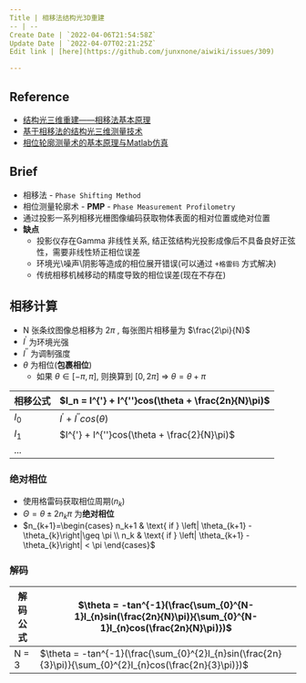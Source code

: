 ```yaml
---
Title | 相移法结构光3D重建
-- | --
Create Date | `2022-04-06T21:54:58Z`
Update Date | `2022-04-07T02:21:25Z`
Edit link | [here](https://github.com/junxnone/aiwiki/issues/309)

---
```

## Reference
- [结构光三维重建——相移法基本原理](https://zhuanlan.zhihu.com/p/106226749)
- [基于相移法的结构光三维测量技术](https://blog.csdn.net/qq_42676511/article/details/120605768)
- [相位轮廓测量术的基本原理与Matlab仿真](https://zhuanlan.zhihu.com/p/432343200)


## Brief
- 相移法 - `Phase Shifting Method`
- 相位测量轮廓术 - **PMP** - `Phase Measurement Profilometry`
- 通过投影一系列相移光栅图像编码获取物体表面的相对位置或绝对位置
- **缺点**
  - 投影仪存在Gamma 非线性关系, 结正弦结构光投影成像后不具备良好正弦性，需要非线性矫正相位误差
  - 环境光\噪声\阴影等造成的相位展开错误(可以通过 `+格雷码` 方式解决)
  - 传统相移机械移动的精度导致的相位误差(现在不存在)

## 相移计算
- N 张条纹图像总相移为 $2\pi$ , 每张图片相移量为 $\frac{2\pi}{N}$
- $I^{'}$ 为环境光强
- $I^{''}$ 为调制强度
- $\theta$ 为相位(**包裹相位**)
  - 如果 $\theta \in [-\pi,\pi]$, 则换算到 $[0, 2\pi]$ => $\theta = \theta + \pi$

相移公式 | $I_n = I^{'} + I^{''}cos(\theta + \frac{2n}{N}\pi)$
-- | --
$I_0$ | $I^{'} + I^{''}cos(\theta)$
$I_1$ |  $I^{'} + I^{''}cos(\theta + \frac{2}{N}\pi)$
... | 

### 绝对相位
- 使用格雷码获取相位周期($n_k$)
- $\Theta = \theta \pm 2n_k\pi$ 为**绝对相位**
- $n_{k+1}=\begin{cases} n_k+1 & \text{ if } \left| \theta_{k+1} - \theta_{k}\right|\geq \pi \\ n_k & \text{ if } \left| \theta_{k+1} - \theta_{k}\right| < \pi \end{cases}$

### 解码


解码公式 | $\theta = -tan^{-1}(\frac{\sum_{0}^{N-1}I_{n}sin(\frac{2n}{N}\pi)}{\sum_{0}^{N-1}I_{n}cos(\frac{2n}{N}\pi)})$
-- | --
N = 3 | $\theta = -tan^{-1}(\frac{\sum_{0}^{2}I_{n}sin(\frac{2n}{3}\pi)}{\sum_{0}^{2}I_{n}cos(\frac{2n}{3}\pi)})$
